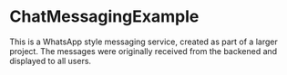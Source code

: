 # ChatMessagingExample

This is a WhatsApp style messaging service, created as part of a larger project. The messages were originally received from the backened and displayed to all users.
